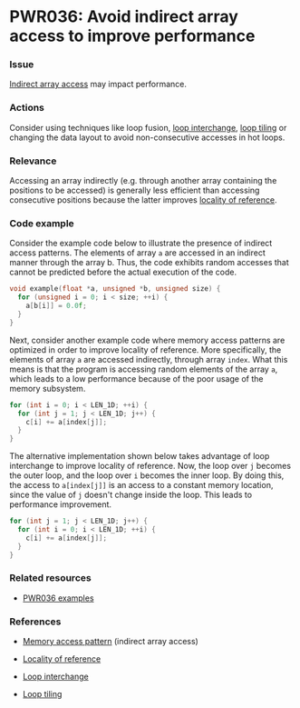 # PWR036: Avoid indirect array access to improve performance

### Issue

[Indirect array access](../../Glossary/Memory-access-pattern.md) may impact
performance.

### Actions

Consider using techniques like loop fusion,
[loop interchange](../../Glossary/Loop-interchange.md),
[loop tiling](../../Glossary/Loop-tiling.md) or changing the data layout to avoid
non-consecutive accesses in hot loops.

### Relevance

Accessing an array indirectly (e.g. through another array containing the
positions to be accessed) is generally less efficient than accessing consecutive
positions because the latter improves
[locality of reference](../../Glossary/Locality-of-reference.md).

### Code example

Consider the example code below to illustrate the presence of indirect access
patterns. The elements of array `a` are accessed in an indirect manner through
the array b. Thus, the code exhibits random accesses that cannot be predicted
before the actual execution of the code.

```c
void example(float *a, unsigned *b, unsigned size) {
  for (unsigned i = 0; i < size; ++i) {
    a[b[i]] = 0.0f;
  }
}
```

Next, consider another example code where memory access patterns are optimized
in order to improve locality of reference. More specifically, the elements of
array `a` are accessed indirectly, through array `index`. What this means is
that the program is accessing random elements of the array `a`, which leads to a
low performance because of the poor usage of the memory subsystem.

```c
for (int i = 0; i < LEN_1D; ++i) {
  for (int j = 1; j < LEN_1D; j++) {
    c[i] += a[index[j]];
  }
}
```

The alternative implementation shown below takes advantage of loop interchange
to improve locality of reference. Now, the loop over `j` becomes the outer loop,
and the loop over `i` becomes the inner loop. By doing this, the access to
`a[index[j]]` is an access to a constant memory location, since the value of `j`
doesn't change inside the loop. This leads to performance improvement.

```c
for (int j = 1; j < LEN_1D; j++) {
  for (int i = 0; i < LEN_1D; ++i) {
    c[i] += a[index[j]];
  }
}
```

### Related resources

* [PWR036 examples](../PWR036)

### References

* [Memory access pattern](../../Glossary/Memory-access-pattern.md) (indirect array access)

* [Locality of reference](../../Glossary/Locality-of-reference.md)

* [Loop interchange](../../Glossary/Loop-interchange.md)

* [Loop tiling](../../Glossary/Loop-tiling.md)
